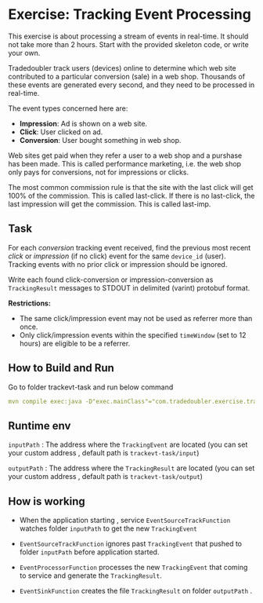
# Exercise: Tracking Event Processing

This exercise is about processing a stream of events in real-time. It should not take more than 2 hours. Start with the provided skeleton code, or write your own.

Tradedoubler track users (devices) online to determine which web site contributed to a particular conversion (sale) in a web shop. Thousands of these events are generated every second, and they need to be processed in real-time.

The event types concerned here are:

* __Impression__: Ad is shown on a web site.
* __Click__: User clicked on ad.
* __Conversion__: User bought something in web shop.

Web sites get paid when they refer a user to a web shop and a purshase has been made. This is called performance marketing, i.e. the web shop only pays for conversions, not for impressions or clicks. 

The most common commission rule is that the site with the last click will get 100% of the commission. This is called last-click. If there is no last-click, the last impression will get the commission. This is called last-imp.

## Task

For each _conversion_ tracking event received, find the previous most recent _click_ or _impression_ (if no click) event for the same `device_id` (user). Tracking events with no prior click or impression should be ignored. 

Write each found click-conversion or impression-conversion as `TrackingResult` messages to STDOUT in delimited (varint) protobuf format.

__Restrictions:__

* The same click/impression event may not be used as referrer more than once.
* Only click/impression events within the specified `timeWindow` (set to 12 hours) are eligible to be a referrer.

## How to Build and Run 
Go to folder trackevt-task and run below command
```yaml
mvn compile exec:java -D"exec.mainClass"="com.tradedoubler.exercise.trackevt.TrackEvtApp" -Dexec.args="-inputPath /home/user/tev/input -outputPath /home/user/tev/outpu"
```
## Runtime env
```inputPath``` : The address where the `TrackingEvent` are located (you can set your custom address , default path is `trackevt-task/input`)

```outputPath``` : The address where the `TrackingResult` are located (you can set your custom address , default path is `trackevt-task/output`)
 

## How is working


* When the application starting , service `EventSourceTrackFunction` watches folder `inputPath` to get the new `TrackingEvent`  

* `EventSourceTrackFunction` ignores past `TrackingEvent` that pushed to folder `inputPath` before application started.

* `EventProcessorFunction`  processes the new `TrackingEvent` that coming to service and generate the `TrackingResult`.

* `EventSinkFunction` creates the file `TrackingResult` on folder `outputPath` . 





